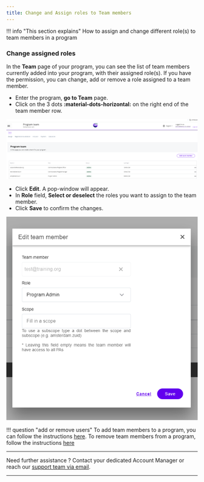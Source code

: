 ```yaml
---
title: Change and Assign roles to Team members
---
```


!!! info "This section explains"
    How to assign and change different role(s) to team members in a program

### **Change assigned roles**

In the **Team** page of your program, you can see the list of team members currently added into your program, with their assigned role(s). If you have the permission, you can change, add or remove a role assigned to a team member.

- Enter the program, **go to Team** page.
- Click on the 3 dots **:material-dots-horizontal:**  on the right end of the team member row.

![Program Team](../assets/img/ProgramTeamDeleteRemoveUserDots.png)


- Click **Edit**. A pop-window will appear. 
- In **Role** field, **Select or deselect** the roles you want to assign to the team member.
- Click **Save** to confirm the changes.

![Program Team](../assets/img/ChangeRoleTeam.PNG)

!!! question "add or remove users"
    To add team members to a program, you can follow the instructions [here](../team/add-team-members.md). To remove team members from a program, follow the instructions [here](../team/remove-team-members-program.md)

___
Need further assistance ? Contact your dedicated Account Manager or reach our <a href="mailto:support@121.global">support team via email</a>.
___